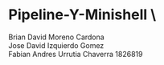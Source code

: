 # Pipeline-Y-Minishell \
Brian David Moreno Cardona \
Jose David Izquierdo Gomez \
Fabian Andres Urrutia Chaverra 1826819
